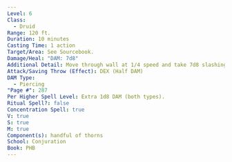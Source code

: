 ```yaml
---
Level: 6
Class:
  - Druid
Range: 120 ft.
Duration: 10 minutes
Casting Time: 1 action
Target/Area: See Sourcebook.
Damage/Heal: "DAM: 7d8"
Additional Detail: Move through wall at 1/4 speed and take 7d8 slashing DAM (DEX save for half).
Attack/Saving Throw (Effect): DEX (Half DAM)
DAM Type:
  - Piercing
"Page #": 287
Per Higher Spell Level: Extra 1d8 DAM (both types).
Ritual Spell?: false
Concentration Spell: true
V: true
S: true
M: true
Component(s): handful of thorns
School: Conjuration
Book: PHB
---
```

